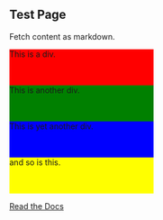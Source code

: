 ## Test Page

Fetch content as markdown. 


<div style="width: 256px; height: 64px; background-color: red;">
  This is a div.
</div>

<div style="width: 256px; height: 64px; background-color: green;">
  This is another div.
</div>

<div style="width: 256px; height: 64px; background-color: blue;">
  This is yet another div.
</div>

<div style="width: 256px; height: 64px; background-color: yellow;">
  and so is this.
</div>

[Read the Docs][docs] 

[docs]: https://raw.githubusercontent.com/tforward/test_page/main/README.md






